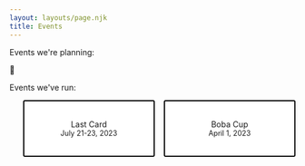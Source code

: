 ```yaml
---
layout: layouts/page.njk
title: Events
---
```


<style>
  #event-list {
    display: grid;
    grid-template-columns: 1fr 1fr;
    grid-gap: 1rem;
  }

  #event-list li {
    display: flex;
  }

  #event-list a {
    flex: 1 1 0;
    text-decoration: none;
    border: 2px solid black;
    background-color: white;
    padding: 2rem;
    text-align: center;
    border-radius: 3px;
  }

  time {
    font-size: 90%;
    display: block;
  }
</style>

Events we're planning:

🤫

Events we've run:

<ul id="event-list">
<li><a href="/events/last-card">Last Card<time>July 21-23, 2023</time></a>
<li><a href="/events/boba-cup">Boba Cup<time>April 1, 2023</time></a>
</ul>
